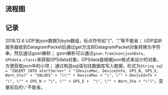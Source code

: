 ## 流程图

## 记录
2018.12.6 UDP发json数据为byte数组，标点符号如"{"、“,”等不能省；
          UDP监听服务器收到DatagramPacket后通过get方法将DatagramPacket对象转换为字符串，然后通过gson解析；
          gson解析可以通过`gson.fromJson(jsonData, GPSdata.class)`来获取GPSdata对象，GPSdata是根据json格式来设计的对象，方便获取json中的小项；
          通过构造sql语句往数据库写入数据，形式为`String sql = "INSERT INTO alertServer" +
                "(DeviceMac, DeviceInfo, GPS_N, GPS_E, Warn_Sta)" +
                "VALUES" +
                "(\"" + DeviceMac + "\", \"" + DeviceInfo + "\", \"" + GPS_N + "\", \"" + GPS_E +  "\", \"" + Warn_Sta + "\")"`，变量前后的`\"`不能省。
